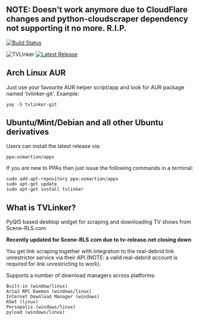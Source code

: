## NOTE: Doesn't work anymore due to CloudFlare changes and python-cloudscraper dependency not supporting it no more. R.I.P.

[![Build Status](https://travis-ci.org/ozmartian/tvlinker.svg?branch=master)](https://travis-ci.org/ozmartian/tvlinker)

![TVLinker](http://tvlinker.ozmartians.com/images/header-banner.png) 
[![Latest Release](http://tvlinker.ozmartians.com/images/button-latest-release.png)](https://github.com/ozmartian/tvlinker/releases/latest)

## Arch Linux AUR

Just use your favourite AUR helper script/app and look for AUR package named 'tvlinker-git'. Example:

    yay -S tvlinker-git

## Ubuntu/Mint/Debian and all other Ubuntu derivatives

Users can install the latest release via:

    ppa:ozmartian/apps

If you are new to PPAs then just issue the following commands in a terminal:

    sudo add-apt-repository ppa:ozmartian/apps
    sudo apt-get update
    sudo apt-get install tvlinker

## What is TVLinker?

 PyQt5 based desktop widget for scraping and downloading TV shows from Scene-RLS.com

 **Recently updated for Scene-RLS.com due to tv-release.net closing down**

 You get link scraping together with integration to the real-debrid link unrestrictor
 service via their API (NOTE: a valid real-debrid account is required for link unrestricting
 to work).

 Supports a number of download managers across platforms:

    Built-in (window/linux)
    Aria2 RPC Daemon (windows/linux)
    Internet Download Manager (windows)
    KGet (linux)
    Persepolis (windows/linux)
    pyload (windows/linux)
